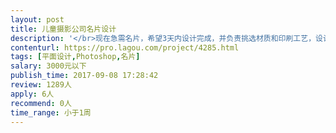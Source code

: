 ```yaml
---                
layout: post       
title: 儿童摄影公司名片设计           
description: '</br>现在急需名片，希望3天内设计完成，并负责挑选材质和印刷工艺，设计师最好有经常合作的印刷厂或质量较好的打印店。</br>要求有质感，有特色。预算1000，对于一个名片设计来说应该不少了，希望是有经验的专业设计师。</br>'     
contenturl: https://pro.lagou.com/project/4285.html      
tags: [平面设计,Photoshop,名片]            
salary: 3000元以下          
publish_time: 2017-09-08 17:28:42         
review: 1289人                   
apply: 6人                   
recommend: 0人                   
time_range: 小于1周              
---                 
```

